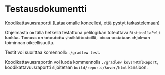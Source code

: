 # Testausdokumentti

[Koodikattavuusraportti (Lataa omalle koneellesi, että pystyt tarkastelemaan)](https://github.com/JoonasC/tiralabra-ristinolla/tree/master/koodikattavuus)

Ohjelmasta on tällä hetkellä testattuna pelilogiikan toteuttava `RistinollaPeli` luokka. Testaus on toteutettu yksikkötesteillä, joissa testataan ohjelman toiminnan oikeellisuutta.

Testit voi suorittaa komennolla `./gradlew test`.

Koodikattavuusraportin voi luoda kommennolla `./gradlew koverHtmlReport`, koodikattavuusraportti sijoitetaan `build/reports/kover/html` kansioon.

